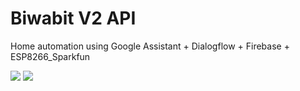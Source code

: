 # Biwabit V2 API
Home automation using Google Assistant + Dialogflow + Firebase + ESP8266_Sparkfun

[![](https://sourcerer.io/fame/andae/andae/iot-medan-nodejs/images/0)](https://sourcerer.io/fame/andae/andae/iot-medan-nodejs/links/0)
[![](https://sourcerer.io/fame/andae/andae/iot-medan-nodejs/images/1)](https://sourcerer.io/fame/andae/andae/iot-medan-nodejs/links/1)

